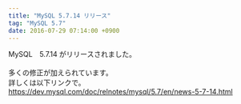 ```yaml
---
title: "MySQL 5.7.14 リリース"
tag: "MySQL 5.7"
date: 2016-07-29 07:14:00 +0900
---
```


MySQL　5.7.14 がリリースされました。<br>
<br>
多くの修正が加えられています。<br>
詳しくは以下リンクで。<br>
https://dev.mysql.com/doc/relnotes/mysql/5.7/en/news-5-7-14.html<br>
<br>
